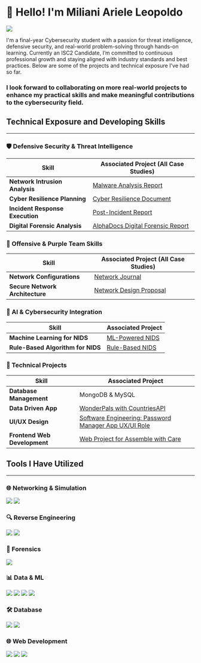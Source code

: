 # 👋 Hello! I'm Miliani Ariele Leopoldo
<a href="https://linkedin.com/in/miliani-leopoldo"><img src="https://img.shields.io/badge/-LinkedIn-0072b1?&style=for-the-badge&logo=linkedin&logoColor=white" /></a>

I'm a final-year Cybersecurity student with a passion for threat intelligence, defensive security, and real-world problem-solving through hands-on learning. Currently an ISC2 Candidate, I’m committed to continuous professional growth and staying aligned with industry standards and best practices.
Below are some of the projects and technical exposure I've had so far. 

### I look forward to collaborating on more real-world projects to enhance my practical skills and make meaningful contributions to the cybersecurity field.

## Technical Exposure and Developing Skills
---
### 🛡️ Defensive Security & Threat Intelligence
| Skill | Associated Project (All Case Studies) |
|-----------------------------------------------|----------------------------|
| **Network Intrusion Analysis** | <a href="https://google.com](https://docs.google.com/document/d/1dlFm6wCVJKop07R2y8xUNwtSW9pZXNmDwzYiPVPiJgc/edit?usp=sharing)"> Malware Analysis Report</a> |
| **Cyber Resilience Planning** | <a href="https://google.com](https://docs.google.com/document/d/1dlFm6wCVJKop07R2y8xUNwtSW9pZXNmDwzYiPVPiJgc/edit?usp=sharing)](https://drive.google.com/file/d/1JC0HLlA4__ziUnMFMhi_pFrpWGZmiHsm/view?usp=sharing)"> Cyber Resilience Document</a> |
| **Incident Response Execution** | <a href="https://google.com](https://docs.google.com/document/d/1WKu5dEtK55UoiszEvHumOsyQ79ZVHB4vzGkxsgGH6u0/edit?usp=sharing)"> Post-Incident Report</a> |
| **Digital Forensic Analysis** | <a href="https://google.com](https://docs.google.com/document/d/1FQro5Lb8wLsnKVaVo6frkS5eUXh-oGRvYZX4KEZ4eg0/edit?usp=sharing)"> AlphaDocs Digital Forensic Report </a> |

### 🧠 Offensive & Purple Team Skills
| Skill | Associated Project (All Case Studies) |
|-------------------------------------------|----------------------------|
| **Network Configurations** | <a href="https://docs.google.com/document/d/1yxBJD2UdGNKcShHSvLYoCgR6rnBPqxkGXWnRE7XhgNM/edit?usp=sharing"> Network Journal </a> |
| **Secure Network Architecture** | <a href="https://docs.google.com/document/d/12rWWGhXCq5nR375hkKhXpevyoYvcaCVDds0kzaDq6GI/edit?usp=sharing"> Network Design Proposal </a> |

### 🤖 AI & Cybersecurity Integration
| Skill | Associated Project |
|-------------------------------------------|----------------------------|
| **Machine Learning for NIDS** | <a href="https://google.com](https://docs.google.com/document/d/1YmY3lbav2h99Hkecc26uSaRmLcLsiybxW16fnKdCDJQ/edit?usp=sharing)">ML-Powered NIDS</a> |
| **Rule-Based Algorithm for NIDS** | <a href="https://google.com](https://drive.google.com/file/d/1fhnTXn1Ip6xgoSBBgfKSkFzIHK7VGG_h/view?usp=sharing)">Rule-Based NIDS</a> |

### 🔧 Technical Projects
| Skill | Associated Project |
|-------------------------------------------|----------------------------|
| **Database Management** | MongoDB & MySQL |
| **Data Driven App** | <a href="https://google.com](https://youtu.be/yzhP29s_vJU)">WonderPals with CountriesAPI</a> |
| **UI/UX Design** | <a href="https://github.com/EurekaAUH/PasswordManager.git">Software Engineering: Password Manager App UX/UI Role</a> |
| **Frontend Web Development** | <a href="https://youtu.be/tkY7kbvhJqg"> Web Project for Assemble with Care</a> |

## Tools I Have Utilized
---
### 🌐 Networking & Simulation
<div>
    <img src="https://img.shields.io/badge/-Wireshark-1679A7?&style=for-the-badge&logo=Wireshark&logoColor=white" />
    <img src="https://img.shields.io/badge/-Cisco_Packet_Tracer-1BA0D7?style=for-the-badge&logo=Cisco&logoColor=white" />
</div>

### 🔍 Reverse Engineering
<div> <img src="https://img.shields.io/badge/-IDA_Pro-000000?style=for-the-badge&logoColor=white" /> <img src="https://img.shields.io/badge/-Ghidra-B5271E?style=for-the-badge&logo=ghidra&logoColor=white" /> </div>

### 🧪 Forensics
<div> <img src="https://img.shields.io/badge/-Autopsy-005679?style=for-the-badge&logoColor=white" /> </div>

### 📊 Data & ML
<div> <img src="https://img.shields.io/badge/-Jupyter-F37626?style=for-the-badge&logo=Jupyter&logoColor=white" /> <img src="https://img.shields.io/badge/-Python-3776AB?style=for-the-badge&logo=Python&logoColor=white" /> <img src="https://img.shields.io/badge/-Pandas-150458?style=for-the-badge&logo=Pandas&logoColor=white" /> <img src="https://img.shields.io/badge/-Scikit_Learn-F7931E?style=for-the-badge&logo=scikit-learn&logoColor=white" /> </div>

### 🛠️ Database
<div> <img src="https://img.shields.io/badge/-MongoDB-47A248?style=for-the-badge&logo=MongoDB&logoColor=white" /> <img src="https://img.shields.io/badge/-MySQL-4479A1?style=for-the-badge&logo=MySQL&logoColor=white" /> </div>

### 🌐 Web Development
<div> <img src="https://img.shields.io/badge/-HTML5-E34F26?style=for-the-badge&logo=HTML5&logoColor=white" /> <img src="https://img.shields.io/badge/-CSS3-1572B6?style=for-the-badge&logo=CSS3&logoColor=white" /> <img src="https://img.shields.io/badge/-JavaScript-F7DF1E?style=for-the-badge&logo=JavaScript&logoColor=black" /> </div>



